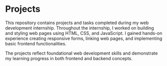 # Projects

This repository contains projects and tasks completed during my web development internship. Throughout the internship, I worked on building and styling web pages using HTML, CSS, and JavaScript. I gained hands-on experience creating responsive forms, linking web pages, and implementing basic frontend functionalities.

The projects reflect foundational web development skills and demonstrate my learning progress in both frontend and backend concepts.
